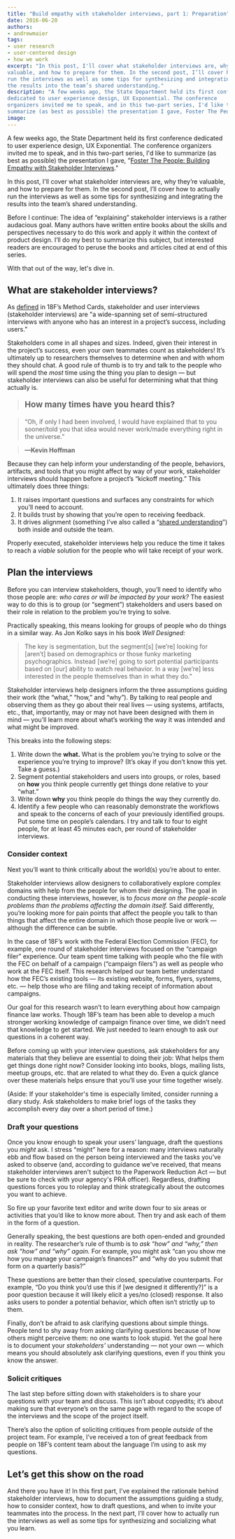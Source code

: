 ```yaml
---
title: "Build empathy with stakeholder interviews, part 1: Preparation"
date: 2016-06-20
authors:
- andrewmaier
tags:
- user research
- user-centered design
- how we work
excerpt: "In this post, I'll cover what stakeholder interviews are, why they’re
valuable, and how to prepare for them. In the second post, I’ll cover how to actually
run the interviews as well as some tips for synthesizing and integrating
the results into the team’s shared understanding."
description: "A few weeks ago, the State Department held its first conference
dedicated to user experience design, UX Exponential. The conference
organizers invited me to speak, and in this two-part series, I'd like to
summarize (as best as possible) the presentation I gave, Foster The People: Building Empathy with Stakeholder Interviews."
image:
---
```


A few weeks ago, the State Department held its first conference
dedicated to user experience design, UX Exponential. The conference
organizers invited me to speak, and in this two-part series, I'd like to
summarize (as best as possible) the presentation I gave, "[Foster The
People: Building Empathy with Stakeholder
Interviews](https://speakerdeck.com/andrewmaier/foster-the-people-building-empathy-with-stakeholder-interviews)."

In this post, I'll cover what stakeholder interviews are, why they’re
valuable, and how to prepare for them. In the second post, I’ll cover how to actually
run the interviews as well as some tips for synthesizing and integrating
the results into the team’s shared understanding.

Before I continue: The idea of “explaining” stakeholder interviews is a
rather audacious goal. Many authors have written entire books about the
skills and perspectives necessary to do this work and apply it within
the context of product design. I’ll do my best to summarize this
subject, but interested readers are encouraged to peruse the books and
articles cited at end of this series.

With that out of the way, let's dive in.

What are stakeholder interviews?
--------------------------------

As [defined](https://methods.18f.gov/stakeholder-and-user-interviews/) in 18F’s
Method Cards, stakeholder and user interviews (stakeholder interviews)
are "a wide-spanning set of semi-structured interviews with anyone who
has an interest in a project’s success, including users."

Stakeholders come in all shapes and sizes. Indeed, given their interest
in the project’s success, even your own teammates count as stakeholders!
It’s ultimately up to researchers themselves to determine when and with
whom they should chat. A good rule of thumb is to try and talk to the
people who will spend the *most* time using the thing you plan to design
— but stakeholder interviews can also be useful for determining what
that thing actually is.

><p style="font-size: 14pt;"><strong>How many times have you heard this?</strong></p>

>“Oh, if only I had been involved, I would have explained that to you sooner/told you that idea would never work/made everything right in the universe.”

>**—Kevin Hoffman**

Because they can help inform your understanding of the people,
behaviors, artifacts, and tools that you might affect by way of your
work, stakeholder interviews should happen before a project’s “kickoff
meeting.” This ultimately does three things:

1.  It raises important questions and surfaces any constraints for which you’ll need to account.
2.  It builds trust by showing that you’re open to receiving feedback.
3.  It drives alignment (something I’ve also called a “[shared understanding](http://ngenworks.com/design/an-unlikely-byproduct/)”) both inside and outside the team.

Properly executed, stakeholder interviews help you reduce the time it
takes to reach a *viable* solution for the people who will take receipt
of your work.

Plan the interviews
-------------------

Before you can interview stakeholders, though, you’ll need to identify
who those people are: *who cares or will be impacted by your work?* The
easiest way to do this is to group (or “segment”) stakeholders and users
based on their role in relation to the problem you’re trying to solve.

Practically speaking, this means looking for groups of people who do
things in a similar way. As Jon Kolko says in his book *Well Designed:*

  >The key is segmentation, but the segment[s] [we’re] looking for [aren’t] based on demographics or those funky marketing psychographics. Instead [we’re] going to sort potential participants based on [our] ability to watch real behavior. In a way [we’re] less interested in the people themselves than in what they do.”

Stakeholder interviews help designers inform the three assumptions
guiding their work (the “what,” “how,” and “why”). By talking to real
people and observing them as they go about their real lives — using
systems, artifacts, etc., that, importantly, may or may not have been
designed with them in mind — you’ll learn more about what’s working the
way it was intended and what might be improved.

This breaks into the following steps:

1.  Write down the **what.** What is the problem you’re trying to solve or the experience you’re trying to improve? (It’s okay if you don’t know this yet. Take a guess.)
2.  Segment potential stakeholders and users into groups, or roles, based on **how** you think people currently get things done relative to your “what.”
3.  Write down **why** you think people do things the way they currently do.
4.  Identify a few people who can reasonably demonstrate the workflows and speak to the concerns of each of your previously identified groups. Put some time on people’s calendars. I try and talk to four to eight people, for at least 45 minutes each, per round of stakeholder interviews.

### Consider context

Next you’ll want to think critically about the world(s) you’re about to
enter.

Stakeholder interviews allow designers to collaboratively explore
complex domains with help from the people for whom their designing. The
goal in conducting these interviews, however, is to *focus more on the
people-scale problems than the problems affecting the domain itself.*
Said differently, you’re looking more for pain points that affect the
people you talk to than things that affect the entire domain in which
those people live or work — although the difference can be subtle.

In the case of 18F’s work with the Federal Election Commission (FEC),
for example, one round of stakeholder interviews focused on the
“campaign filer” experience. Our team spent time talking with people who
the file with the FEC on behalf of a campaign (“campaign filers”) as
well as people who work at the FEC itself. This research helped our team
better understand how the FEC’s existing tools — its existing website,
forms, flyers, systems, etc. — help those who are filing and taking
receipt of information about campaigns.

Our goal for this research wasn’t to learn everything about how campaign
finance law works. Though 18F’s team has been able to develop a much
stronger working knowledge of campaign finance over time, we didn’t need
that knowledge to get started. We just needed to learn enough to ask our
questions in a coherent way.

Before coming up with your interview questions, ask stakeholders for any
materials that they believe are essential to doing their job: What helps
them get things done right now? Consider looking into books, blogs,
mailing lists, meetup groups, etc. that are related to what they do.
Even a quick glance over these materials helps ensure that you’ll use
your time together wisely.

(Aside: If your stakeholder's time is especially limited, consider
running a diary study. Ask stakeholders to make brief logs of the tasks they accomplish every
day over a short period of time.)

### Draft your questions

Once you know enough to speak your users’ language, draft the questions
you *might* ask. I stress “might” here for a reason: many interviews
naturally ebb and flow based on the person being interviewed and the
tasks you’ve asked to observe (and, according to guidance we've
received, that means stakeholder interviews aren't subject to the
Paperwork Reduction Act — but be sure to check with your agency's PRA
officer). Regardless, drafting questions forces you to roleplay and
think strategically about the outcomes you want to achieve.

So fire up your favorite text editor and write down four to six areas or
activities that you’d like to know more about. Then try and ask each of
them in the form of a question.

Generally speaking, the best questions are both open-ended and grounded
in reality. The researcher’s rule of thumb is to *ask “how” and “why,”
then ask “how” and “why” again.* For example, you might ask “can you
show me how you manage your campaign’s finances?” and “why do you submit
that form on a quarterly basis?”

These questions are better than their closed, speculative counterparts.
For example, “Do you think you’d use this if [we designed it
differently?]” is a poor question because it will likely elicit a yes/no
(closed) response. It also asks users to ponder a potential behavior,
which often isn’t strictly up to them.

Finally, don’t be afraid to ask clarifying questions about simple
things. People tend to shy away from asking clarifying questions because
of how others might perceive them: no one wants to look stupid. Yet the
goal here is to document your *stakeholders’* understanding — not your
own — which means you should absolutely ask clarifying questions, even
if you think you know the answer.

### Solicit critiques

The last step before sitting down with stakeholders is to share your
questions with your team and discuss. This isn’t about copyedits; it’s
about making sure that everyone’s on the same page with regard to the
scope of the interviews and the scope of the project itself.

There’s also the option of soliciting critiques from people *outside* of
the project team. For example, I’ve received a ton of great feedback
from people on 18F’s content team about the language I’m using to ask my
questions.

Let’s get this show on the road
-------------------------------

And there you have it! In this first part, I’ve explained the rationale
behind stakeholder interviews, how to document the assumptions guiding a
study, how to consider context, how to draft questions, and when to
invite your teammates into the process. In the next part, I’ll cover how to actually
run the interviews as well as some tips for synthesizing and socializing
what you learn.

